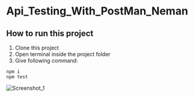 # Api_Testing_With_PostMan_Neman


## How to run this project

1. Clone this project
2. Open terminal inside the project folder
3. Give following command:
```
npm i
npm test
```

![Screenshot_1](https://user-images.githubusercontent.com/93866513/166134976-02377336-bdd4-483e-bdf6-ba55e48199b0.jpg)
